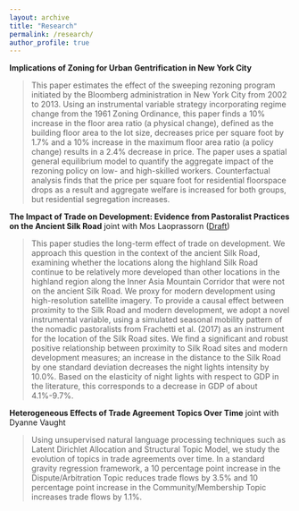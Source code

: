 ```yaml
---
layout: archive
title: "Research"
permalink: /research/
author_profile: true
---
```


**Implications of Zoning for Urban Gentrification in New York City**

> This paper estimates the effect of the sweeping rezoning program initiated by the Bloomberg administration in New York City from 2002 to 2013. Using an instrumental variable strategy incorporating regime change from the 1961 Zoning Ordinance, this paper finds a 10% increase in the floor area ratio (a physical change), defined as the building floor area to the lot size, decreases price per square foot by 1.7% and a 10% increase in the maximum floor area ratio (a policy change) results in a 2.4% decrease in price. The paper uses a spatial general equilibrium model to quantify the aggregate impact of the rezoning policy on low- and high-skilled workers. Counterfactual analysis finds that the price per square foot for residential floorspace drops as a result and aggregate welfare is increased for both groups, but residential segregation increases.

**The Impact of Trade on Development: Evidence from Pastoralist Practices on the Ancient Silk Road** joint with Mos Laoprassorn ([Draft](/files/Lam_Laoprapassorn_Silk_Road.pdf))

> This paper studies the long-term effect of trade on development. We approach this question in the context of the ancient Silk Road, examining whether the locations along the highland Silk Road continue to be relatively more developed than other locations in the highland region along the Inner Asia Mountain Corridor that were not on the ancient Silk Road. We proxy for modern development using high-resolution satellite imagery. To provide a causal effect between proximity to the Silk Road and modern development, we adopt a novel instrumental variable, using a simulated seasonal mobility pattern of the nomadic pastoralists from Frachetti et al. (2017) as an instrument for the location of the Silk Road sites. We find a significant and robust positive relationship between proximity to Silk Road sites and modern development measures; an increase in the distance to the Silk Road by one standard deviation decreases the night lights intensity by 10.0%. Based on the elasticity of night lights with respect to GDP in the literature, this corresponds to a decrease in GDP of about 4.1%-9.7%.

**Heterogeneous Effects of Trade Agreement Topics Over Time** joint with Dyanne Vaught

> Using unsupervised natural language processing techniques such as Latent Dirichlet Allocation and Structural Topic Model, we study the evolution of topics in trade agreements over time. In a standard gravity regression framework, a 10 percentage point increase in the Dispute/Arbitration Topic reduces trade flows by 3.5% and 10 percentage point increase in the Community/Membership Topic increases trade flows by 1.1%. 
